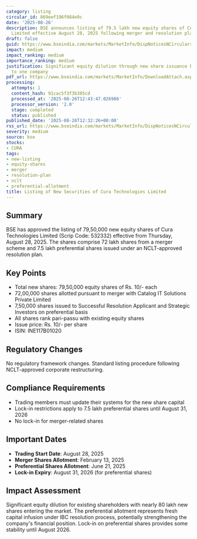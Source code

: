 ```yaml
---
category: listing
circular_id: 869eef196f084e9c
date: '2025-08-26'
description: BSE announces listing of 79.5 lakh new equity shares of Cura Technologies
  Limited effective August 28, 2025 following merger and resolution plan.
draft: false
guid: https://www.bseindia.com/markets/MarketInfo/DispNoticesNCirculars.aspx?Noticeid={DC11561A-5FBA-4476-A287-54DD0B5F1CA7}&noticeno=20250826-35&dt=08/26/2025&icount=35&totcount=38&flag=0
impact: medium
impact_ranking: medium
importance_ranking: medium
justification: Significant equity dilution through new share issuance but limited
  to one company
pdf_url: https://www.bseindia.com/markets/MarketInfo/DownloadAttach.aspx?id=20250826-35&attachedId=
processing:
  attempts: 1
  content_hash: 91cac5f3f3b305cd
  processed_at: '2025-08-26T12:43:47.026986'
  processor_version: '2.0'
  stage: completed
  status: published
published_date: '2025-08-26T12:32:26+00:00'
rss_url: https://www.bseindia.com/markets/MarketInfo/DispNoticesNCirculars.aspx?Noticeid={DC11561A-5FBA-4476-A287-54DD0B5F1CA7}&noticeno=20250826-35&dt=08/26/2025&icount=35&totcount=38&flag=0
severity: medium
source: bse
stocks:
- CURA
tags:
- new-listing
- equity-shares
- merger
- resolution-plan
- nclt
- preferential-allotment
title: Listing of New Securities of Cura Technologies Limited
---
```


## Summary

BSE has approved the listing of 79,50,000 new equity shares of Cura Technologies Limited (Scrip Code: 532332) effective from Thursday, August 28, 2025. The shares comprise 72 lakh shares from a merger scheme and 7.5 lakh preferential shares issued under an NCLT-approved resolution plan.

## Key Points

- Total new shares: 79,50,000 equity shares of Rs. 10/- each
- 72,00,000 shares allotted pursuant to merger with Catalog IT Solutions Private Limited
- 7,50,000 shares issued to Successful Resolution Applicant and Strategic Investors on preferential basis
- All shares rank pari-passu with existing equity shares
- Issue price: Rs. 10/- per share
- ISIN: INE117B01020

## Regulatory Changes

No regulatory framework changes. Standard listing procedure following NCLT-approved corporate restructuring.

## Compliance Requirements

- Trading members must update their systems for the new share capital
- Lock-in restrictions apply to 7.5 lakh preferential shares until August 31, 2026
- No lock-in for merger-related shares

## Important Dates

- **Trading Start Date**: August 28, 2025
- **Merger Shares Allotment**: February 13, 2025
- **Preferential Shares Allotment**: June 21, 2025
- **Lock-in Expiry**: August 31, 2026 (for preferential shares)

## Impact Assessment

Significant equity dilution for existing shareholders with nearly 80 lakh new shares entering the market. The preferential allotment represents fresh capital infusion under IBC resolution process, potentially strengthening the company's financial position. Lock-in on preferential shares provides some stability until August 2026.